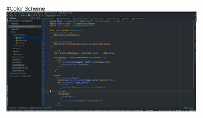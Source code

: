#Color Scheme
![alt text](https://raw.githubusercontent.com/LF303/ColorSchemes/master/ColorScheme.png)

